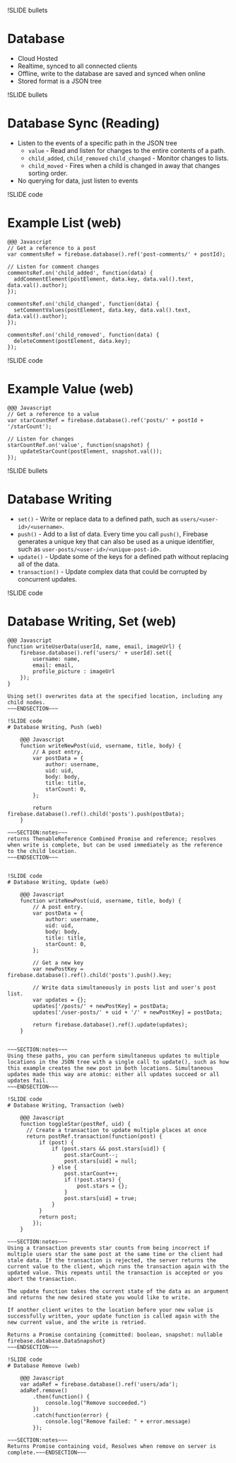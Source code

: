 !SLIDE bullets
# Database

* Cloud Hosted
* Realtime, synced to all connected clients
* Offline, write to the database are saved and synced when online
* Stored format is a JSON tree

!SLIDE bullets
# Database Sync (Reading)

* Listen to the events of a specific path in the JSON tree
  - `value` - Read and listen for changes to the entire contents of a path.
  - `child_added`, `child_removed` `child_changed` - Monitor changes to lists.
  - `child_moved` - Fires when a child is changed in away that changes sorting
    order.
* No querying for data, just listen to events

!SLIDE code
# Example List (web)

    @@@ Javascript
    // Get a reference to a post
    var commentsRef = firebase.database().ref('post-comments/' + postId);

    // Listen for comment changes
    commentsRef.on('child_added', function(data) {
      addCommentElement(postElement, data.key, data.val().text, data.val().author);
    });

    commentsRef.on('child_changed', function(data) {
      setCommentValues(postElement, data.key, data.val().text, data.val().author);
    });

    commentsRef.on('child_removed', function(data) {
      deleteComment(postElement, data.key);
    });

!SLIDE code
# Example Value (web)

    @@@ Javascript
    // Get a reference to a value
    var starCountRef = firebase.database().ref('posts/' + postId + '/starCount');

    // Listen for changes
    starCountRef.on('value', function(snapshot) {
        updateStarCount(postElement, snapshot.val());
    });

!SLIDE bullets
# Database Writing

* `set()` - Write or replace data to a defined path, such as `users/<user-id>/<username>`.
* `push()` - Add to a list of data. Every time you call `push()`, Firebase   generates a unique key that can also be used as a unique identifier, such as `user-posts/<user-id>/<unique-post-id>`.
* `update()` - Update some of the keys for a defined path without replacing all of the data.
* `transaction()` - Update complex data that could be corrupted by concurrent updates.

!SLIDE code
# Database Writing, Set (web)

    @@@ Javascript
    function writeUserData(userId, name, email, imageUrl) {
        firebase.database().ref('users/' + userId).set({
            username: name,
            email: email,
            profile_picture : imageUrl
        });
    }

~~~SECTION:notes~~~
Using set() overwrites data at the specified location, including any child nodes.
~~~ENDSECTION~~~

!SLIDE code
# Database Writing, Push (web)

    @@@ Javascript
    function writeNewPost(uid, username, title, body) {
        // A post entry.
        var postData = {
            author: username,
            uid: uid,
            body: body,
            title: title,
            starCount: 0,
        };

        return firebase.database().ref().child('posts').push(postData);
    }

~~~SECTION:notes~~~
returns ThenableReference Combined Promise and reference; resolves when write is complete, but can be used immediately as the reference to the child location.
~~~ENDSECTION~~~


!SLIDE code
# Database Writing, Update (web)

    @@@ Javascript
    function writeNewPost(uid, username, title, body) {
        // A post entry.
        var postData = {
            author: username,
            uid: uid,
            body: body,
            title: title,
            starCount: 0,
        };

        // Get a new key
        var newPostKey = firebase.database().ref().child('posts').push().key;

        // Write data simultaneously in posts list and user's post list.
        var updates = {};
        updates['/posts/' + newPostKey] = postData;
        updates['/user-posts/' + uid + '/' + newPostKey] = postData;

        return firebase.database().ref().update(updates);
    }


~~~SECTION:notes~~~
Using these paths, you can perform simultaneous updates to multiple locations in the JSON tree with a single call to update(), such as how this example creates the new post in both locations. Simultaneous updates made this way are atomic: either all updates succeed or all updates fail.
~~~ENDSECTION~~~

!SLIDE code
# Database Writing, Transaction (web)

    @@@ Javascript
    function toggleStar(postRef, uid) {
      // Create a transaction to update multiple places at once
      return postRef.transaction(function(post) {
          if (post) {
              if (post.stars && post.stars[uid]) {
                  post.starCount--;
                  post.stars[uid] = null;
              } else {
                  post.starCount++;
                  if (!post.stars) {
                      post.stars = {};
                  }
                  post.stars[uid] = true;
              }
          }
          return post;
        });
    }

~~~SECTION:notes~~~
Using a transaction prevents star counts from being incorrect if multiple users star the same post at the same time or the client had stale data. If the transaction is rejected, the server returns the current value to the client, which runs the transaction again with the updated value. This repeats until the transaction is accepted or you abort the transaction.

The update function takes the current state of the data as an argument and returns the new desired state you would like to write.

If another client writes to the location before your new value is successfully written, your update function is called again with the new current value, and the write is retried.

Returns a Promise containing {committed: boolean, snapshot: nullable firebase.database.DataSnapshot}
~~~ENDSECTION~~~

!SLIDE code
# Database Remove (web)

    @@@ Javascript
    var adaRef = firebase.database().ref('users/ada');
    adaRef.remove()
        .then(function() {
            console.log("Remove succeeded.")
        })
        .catch(function(error) {
            console.log("Remove failed: " + error.message)
        });

~~~SECTION:notes~~~
Returns Promise containing void, Resolves when remove on server is complete.~~~ENDSECTION~~~


